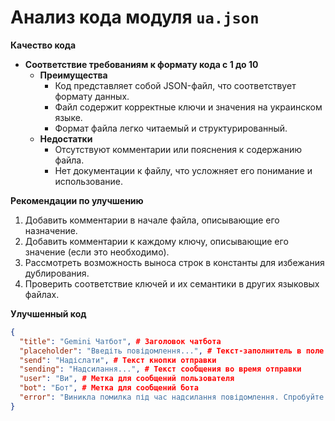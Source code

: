 # Анализ кода модуля `ua.json`

**Качество кода**
-   **Соответствие требованиям к формату кода с 1 до 10**
    -   **Преимущества**
        - Код представляет собой JSON-файл, что соответствует формату данных.
        -  Файл содержит корректные ключи и значения на украинском языке.
        -  Формат файла легко читаемый и структурированный.
    -   **Недостатки**
        - Отсутствуют комментарии или пояснения к содержанию файла.
        -  Нет документации к файлу, что усложняет его понимание и использование.

**Рекомендации по улучшению**
1. Добавить комментарии в начале файла, описывающие его назначение.
2. Добавить комментарии к каждому ключу, описывающие его значение (если это необходимо).
3. Рассмотреть возможность выноса строк в константы для избежания дублирования.
4. Проверить соответствие ключей и их семантики в других языковых файлах.

**Улучшенный код**
```json
{
  "title": "Gemini Чатбот", # Заголовок чатбота
  "placeholder": "Введіть повідомлення...", # Текст-заполнитель в поле ввода сообщения
  "send": "Надіслати", # Текст кнопки отправки
  "sending": "Надсилання...", # Текст сообщения во время отправки
  "user": "Ви", # Метка для сообщений пользователя
  "bot": "Бот", # Метка для сообщений бота
  "error": "Виникла помилка під час надсилання повідомлення. Спробуйте ще раз." # Сообщение об ошибке при отправке
}
```